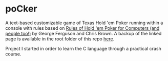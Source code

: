 # poCker
A text-based customizable game of Texas Hold 'em Poker running within a console with rules based on [Rules of Hold 'em Poker for Computers (and people too!)](https://www.cs.rochester.edu/~ferguson/poker/rules.html) by George Ferguson and Chris Brown.
A backup of the linked page is available in the root folder of this repo [here](https://github.com/MaxKolac/poCker/blob/main/rules-guide.html).

Project I started in order to learn the C language through a practical crash course.
